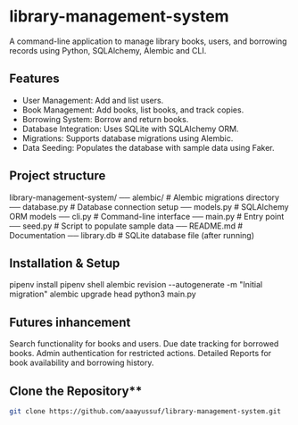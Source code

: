 # library-management-system

A command-line application to manage library books, users, and borrowing records using Python, SQLAlchemy, Alembic and CLI.

## Features
- User Management: Add and list users.
- Book Management: Add books, list books, and track copies.
- Borrowing System: Borrow and return books.
- Database Integration: Uses SQLite with SQLAlchemy ORM.
- Migrations: Supports database migrations using Alembic.
- Data Seeding: Populates the database with sample data using Faker.

## Project structure
library-management-system/
── alembic/               # Alembic migrations directory
── database.py            # Database connection setup
── models.py              # SQLAlchemy ORM models
── cli.py                 # Command-line interface
── main.py                # Entry point
── seed.py                # Script to populate sample data
── README.md              # Documentation
── library.db             # SQLite database file (after running)

## Installation & Setup
pipenv install
pipenv shell
alembic revision --autogenerate -m "Initial migration"
alembic upgrade head
python3 main.py

## Futures inhancement
Search functionality for books and users.
Due date tracking for borrowed books.
Admin authentication for restricted actions.
Detailed Reports for book availability and borrowing history.

## Clone the Repository**
```sh
git clone https://github.com/aaayussuf/library-management-system.git

